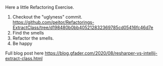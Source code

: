 Here a little Refactoring Exercise.


1. Checkout the "uglyness" commit.   
   https://github.com/peitor/Refactorings-ExtractClass/tree/d198480b0bb405212832369785cd05416fc46d7e
2. Find the smells
3. Refactor the smells.
4. Be happy

Full blog post here
https://blog.gfader.com/2020/08/resharper-vs-intellij-extract-class.html

